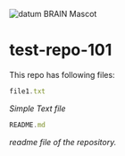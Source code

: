 
![datum BRAIN Mascot][logo]

[logo]: https://i.ytimg.com/vi/Sbcx2dLcXkM/maxresdefault.jpg "datum-BRAIN mascot"

# test-repo-101
 This repo has following files: 
```javascript
file1.txt
```
_Simple Text file_

```javascript 
README.md
```
_readme file of the repository._

